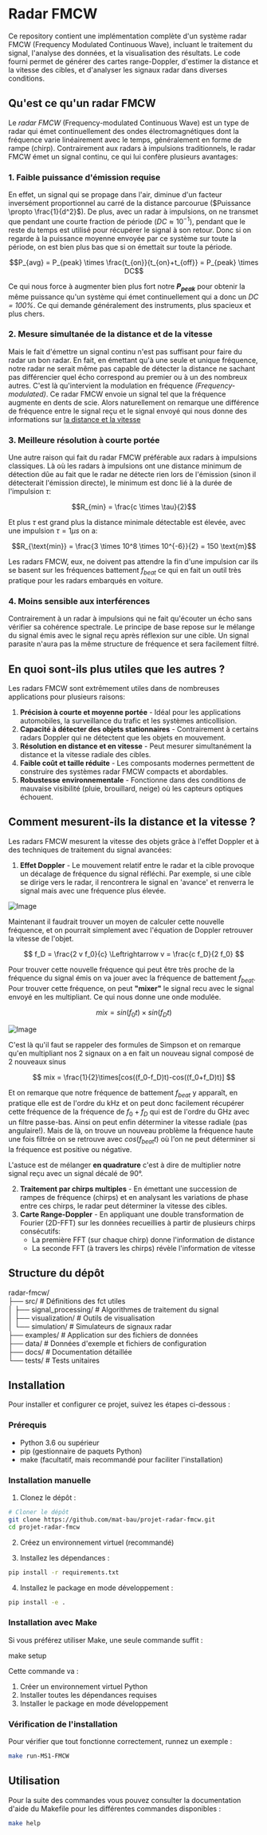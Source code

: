 # Radar FMCW

Ce repository contient une implémentation complète d'un système radar FMCW (Frequency Modulated Continuous Wave), incluant le traitement du signal, l'analyse des données, et la visualisation des résultats. Le code fourni permet de générer des cartes range-Doppler, d'estimer la distance et la vitesse des cibles, et d'analyser les signaux radar dans diverses conditions.

## Qu'est ce qu'un radar FMCW 

Le *radar FMCW* (Frequency-modulated Continuous Wave) est un type de radar qui émet continuellement des ondes électromagnétiques dont la fréquence varie linéairement avec le temps, généralement en forme de rampe (chirp). Contrairement aux radars à impulsions traditionnels, le radar FMCW émet un signal continu, ce qui lui confère plusieurs avantages:

### 1. Faible puissance d'émission requise

En effet, un signal qui se propage dans l'air, diminue d'un facteur inversément proportionnel au carré de la distance parcourue ($Puissance \propto \frac{1}{d^2}$). De plus, avec un radar à impulsions, on ne transmet que pendant une courte fraction de période ($DC \approx 10^{-1}$), pendant que le reste du temps est utilisé pour récupérer le signal à son retour. Donc si on regarde à la puissance moyenne envoyée par ce système sur toute la période, on est bien plus bas que si on émettait sur toute la période. 

$$P_{avg} = P_{peak} \times \frac{t_{on}}{t_{on}+t_{off}} = P_{peak} \times DC$$

Ce qui nous force à augmenter bien plus fort notre **$P_{peak}$** pour obtenir la même puissance qu'un système qui émet continuellement qui a donc un *DC = 100%*. Ce qui demande généralement des instruments, plus spacieux et plus chers.

### 2. Mesure simultanée de la distance et de la vitesse

Mais le fait d'émettre un signal continu n'est pas suffisant pour faire du radar un bon radar. En fait, en émettant qu'à une seule et unique fréquence, notre radar ne serait même pas capable de détecter la distance ne sachant pas différencier quel écho correspond au premier ou à un des nombreux autres. C'est là qu'intervient la modulation en fréquence *(Frequency-modulated)*. Ce radar FMCW envoie un signal tel que la fréquence augmente en dents de scie. Alors naturellement on remarque une différence de fréquence entre le signal reçu et le signal envoyé qui nous donne des informations sur [la distance et la vitesse](#comment-mesurent-ils-la-distance-et-la-vitesse-)

### 3. Meilleure résolution à courte portée

Une autre raison qui fait du radar FMCW préférable aux radars à impulsions classiques. Là où les radars à impulsions ont une distance minimum de détection dûe au fait que le radar ne détecte rien lors de l'émission (sinon il détecterait l'émission directe), le minimum est donc lié à la durée de l'impulsion $\tau$:

$$R_{min} = \frac{c \times \tau}{2}$$

Et plus $\tau$ est grand plus la distance minimale détectable est élevée, avec une impulsion $\tau = 1 μs$ on a:

$$R_{\text{min}} = \frac{3 \times 10^8 \times 10^{-6}}{2} = 150 \text{m}$$

Les radars FMCW, eux, ne doivent pas attendre la fin d'une impulsion car ils se basent sur les fréquences battement $f_{beat}$ ce qui en fait un outil très pratique pour les radars embarqués en voiture.

### 4. Moins sensible aux interférences

Contrairement à un radar à impulsions qui ne fait qu'écouter un écho sans vérifier sa cohérence spectrale. Le principe de base repose sur le mélange du signal émis avec le signal reçu après réflexion sur une cible. Un signal parasite n'aura pas la même structure de fréquence et sera facilement filtré. 

## En quoi sont-ils plus utiles que les autres ?

Les radars FMCW sont extrêmement utiles dans de nombreuses applications pour plusieurs raisons:

1. **Précision à courte et moyenne portée** - Idéal pour les applications automobiles, la surveillance du trafic et les systèmes anticollision.
2. **Capacité à détecter des objets stationnaires** - Contrairement à certains radars Doppler qui ne détectent que les objets en mouvement.
3. **Résolution en distance et en vitesse** - Peut mesurer simultanément la distance et la vitesse radiale des cibles.
4. **Faible coût et taille réduite** - Les composants modernes permettent de construire des systèmes radar FMCW compacts et abordables.
5. **Robustesse environnementale** - Fonctionne dans des conditions de mauvaise visibilité (pluie, brouillard, neige) où les capteurs optiques échouent. 

## Comment mesurent-ils la distance et la vitesse ?

Les radars FMCW mesurent la vitesse des objets grâce à l'effet Doppler et à des techniques de traitement du signal avancées:

1. **Effet Doppler** - Le mouvement relatif entre le radar et la cible provoque un décalage de fréquence du signal réfléchi. Par exemple, si une cible se dirige vers le radar, il rencontrera le signal en 'avance' et renverra le signal mais avec une fréquence plus élevée. 

![Image](https://github.com/user-attachments/assets/d012fec1-43dd-4665-b695-8eff8082e6c7)

Maintenant il faudrait trouver un moyen de calculer cette nouvelle fréquence, et on pourrait simplement avec l'équation de Doppler retrouver la vitesse de l'objet. 

$$ f_D = \frac{2 v f_0}{c} \Leftrightarrow v = \frac{c f_D}{2 f_0} $$

Pour trouver cette nouvelle fréquence qui peut être très proche de la fréquence du signal émis on va jouer avec la fréquence de battement $f_{beat}$. Pour trouver cette fréquence, on peut **"mixer"** le signal recu avec le signal envoyé en les multipliant. Ce qui nous donne une onde modulée. 

$$ mix = sin(f_0t)\times sin(f_Dt) $$

![Image](https://github.com/user-attachments/assets/6e0c9987-661f-4e78-a3b7-407501cf682e)

C'est là qu'il faut se rappeler des formules de Simpson et on remarque qu'en multipliant nos 2 signaux on a en fait un nouveau signal composé de 2 nouveaux sinus

$$ mix = \frac{1}{2}\times[cos((f_0-f_D)t)-cos((f_0+f_D)t)] $$ 

Et on remarque que notre fréquence de battement $f_{beat}$ y apparaît, en pratique elle est de l'ordre du kHz et on peut donc facilement récupérer cette fréquence de la fréquence de $f_0+f_D$ qui est de l'ordre du GHz avec un filtre passe-bas. Ainsi on peut enfin déterminer la vitesse radiale (pas angulaire!). Mais de là, on trouve un nouveau problème la fréquence haute une fois filtrée on se retrouve avec $cos(f_{beat}t)$ où l'on ne peut déterminer si la fréquence est positive ou négative. 

L'astuce est de mélanger **en quadrature** c'est à dire de multiplier notre signal reçu avec un signal décalé de 90°. 

2. **Traitement par chirps multiples** - En émettant une succession de rampes de fréquence (chirps) et en analysant les variations de phase entre ces chirps, le radar peut déterminer la vitesse des cibles.
3. **Carte Range-Doppler** - En appliquant une double transformation de Fourier (2D-FFT) sur les données recueillies à partir de plusieurs chirps consécutifs:
    * La première FFT (sur chaque chirp) donne l'information de distance
    * La seconde FFT (à travers les chirps) révèle l'information de vitesse

## Structure du dépôt

radar-fmcw/         
├── src/                    # Définitions des fct utiles        
│   ├── signal_processing/  # Algorithmes de traitement du signal       
│   ├── visualization/      # Outils de visualisation       
│   └── simulation/         # Simulateurs de signaux radar              
├── examples/               # Application sur des fichiers de données       
├── data/                   # Données d'exemple et fichiers de configuration        
├── docs/                   # Documentation détaillée           
└── tests/                  # Tests unitaires  

## Installation 

Pour installer et configurer ce projet, suivez les étapes ci-dessous :

### Prérequis

- Python 3.6 ou supérieur
- pip (gestionnaire de paquets Python)
- make (facultatif, mais recommandé pour faciliter l'installation)

### Installation manuelle

1. Clonez le dépôt :
```bash
# Cloner le dépôt
git clone https://github.com/mat-bau/projet-radar-fmcw.git
cd projet-radar-fmcw
```
2. Créez un environnement virtuel (recommandé)

3. Installez les dépendances :
```bash
pip install -r requirements.txt
```
4. Installez le package en mode développement :
```bash
pip install -e .
```
### Installation avec Make
Si vous préférez utiliser Make, une seule commande suffit :

make setup

Cette commande va :
1. Créer un environnement virtuel Python
2. Installer toutes les dépendances requises
3. Installer le package en mode développement

### Vérification de l'installation

Pour vérifier que tout fonctionne correctement, runnez un exemple :

```bash
make run-MS1-FMCW
```

## Utilisation
Pour la suite des commandes vous pouvez consulter la documentation d'aide du Makefile pour les différentes commandes disponibles :
```bash
make help
```

